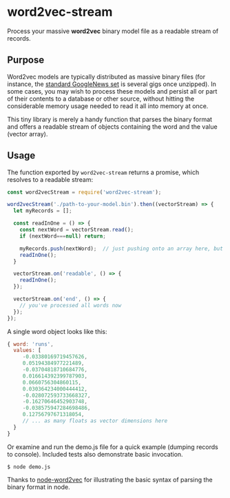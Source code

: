 # word2vec-stream
Process your massive **word2vec** binary model file as a readable stream of records.

## Purpose

Word2vec models are typically distributed as massive binary files (for instance, the [standard GoogleNews set](https://drive.google.com/file/d/0B7XkCwpI5KDYNlNUTTlSS21pQmM/edit) is several gigs once unzipped).
In some cases, you may wish to process these models and persist all or part of their contents to a database or other source, without hitting the considerable memory usage needed to read it all into memory at once. 

This tiny library is merely a handy function that parses the binary format and offers a readable stream of objects containing the word and the value (vector array).

## Usage

The function exported by `word2vec-stream` returns a promise, which resolves to a readable stream:

```js
const word2vecStream = require('word2vec-stream');

word2vecStream('./path-to-your-model.bin').then((vectorStream) => { 
  let myRecords = [];

  const readInOne = () => {
    const nextWord = vectorStream.read();
    if (nextWord===null) return;

    myRecords.push(nextWord);  // just pushing onto an array here, but normally you'd write to a db, etc
    readInOne();
  }

  vectorStream.on('readable', () => {
    readInOne();
  });

  vectorStream.on('end', () => {
    // you've processed all words now
  });
});
```

A single word object looks like this:

```js
{ word: 'runs',
  values: [
     -0.03380169719457626,
     0.05194384977221489,
     -0.03704818710684776,
     0.016614392399787903,
     0.0660756304860115,
     0.030364234000444412,
     -0.028072593733668327,
     -0.16270646452903748,
     -0.038575947284698486,
     0.12756797671318054,
     // ... as many floats as vector dimensions here
  }
}
```


Or examine and run the demo.js file for a quick example (dumping records to console). Included tests also demonstrate basic invocation.

```
$ node demo.js
```

Thanks to [node-word2vec](https://github.com/Planeshifter/node-word2vec) for illustrating the basic syntax of parsing the binary format in node.

